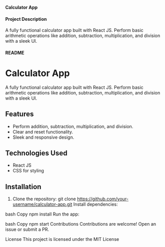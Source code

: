  **Calculator App**

#### **Project Description**  
A fully functional calculator app built with React JS. Perform basic arithmetic operations like addition, subtraction, multiplication, and division with a sleek UI.

#### **README**  
# Calculator App

A fully functional calculator app built with React JS. Perform basic arithmetic operations like addition, subtraction, multiplication, and division with a sleek UI.

## Features
- Perform addition, subtraction, multiplication, and division.
- Clear and reset functionality.
- Sleek and responsive design.

## Technologies Used
- React JS
- CSS for styling

## Installation
1. Clone the repository:
   git clone https://github.com/your-username/calculator-app.git
Install dependencies:

bash
Copy
npm install
Run the app:

bash
Copy
npm start
Contributions
Contributions are welcome! Open an issue or submit a PR.

License
This project is licensed under the MIT License
